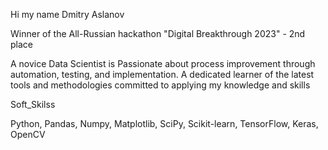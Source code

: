Hi my name Dmitry Aslanov

Winner of the All-Russian hackathon "Digital Breakthrough 2023" - 2nd place

A novice Data Scientist is Passionate about process improvement through automation, testing, and implementation. A dedicated learner of the latest tools and methodologies committed to applying my knowledge and skills 




Soft_Skilss

Python, Pandas, Numpy, Matplotlib, SciPy, Scikit-learn, TensorFlow, Keras, OpenCV
